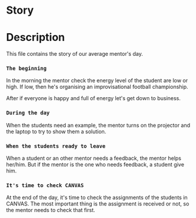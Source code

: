 # Story

# Description

This file contains the story of our average mentor's day.

### ```The beginning```
In the morning the mentor check the energy level of the student are low or high. If low, then he's organising an improvisational football championship.

After if everyone is happy and full of energy let's get down to business.


### ```During the day```

When the students need an example, the mentor turns on the projector and the laptop to try to show them a solution.

### ```When the students ready to leave```
When a student or an other mentor needs a feedback, the mentor helps her/him. But if the mentor is the one who needs feedback, a student give him.


### ```It's time to check CANVAS```

At the end of the day, it's time to check the assignments of the students in CANVAS. The most important thing is the assignment is received or not, so the mentor needs to check that first.
